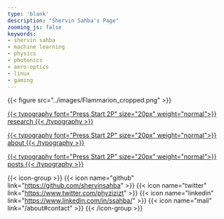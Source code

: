 ```yaml
---
type: 'blank'
description: "Shervin Sahba's Page"
zooming_js: false
keywords:
- shervin sahba
- machine learning
- physics
- photonics
- aero-optics
- linux
- gaming
---
```


{{< figure src="../images/Flammarion_cropped.png" >}}


[{{< typography font="Press Start 2P" size="20px" weight="normal">}}
research
{{< /typography >}}](/research)

[{{< typography font="Press Start 2P" size="20px" weight="normal">}}
about
{{< /typography >}}](/about)

[{{< typography font="Press Start 2P" size="20px" weight="normal">}}
posts
{{< /typography >}}](/posts)

{{< icon-group >}}
    {{< icon name="github" link="https://github.com/shervinsahba" >}}
    {{< icon name="twitter" link="https://www.twitter.com/phyzizizt" >}}
    {{< icon name="linkedin" link="https://www.linkedin.com/in/ssahba/" >}}
    {{< icon name="mail" link="/about#contact" >}}
{{< /icon-group >}}



